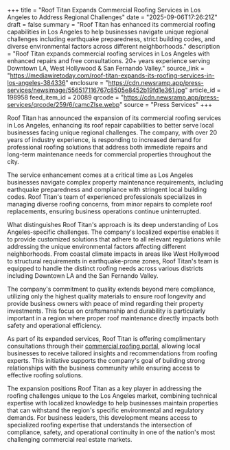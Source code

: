 +++
title = "Roof Titan Expands Commercial Roofing Services in Los Angeles to Address Regional Challenges"
date = "2025-09-06T17:26:21Z"
draft = false
summary = "Roof Titan has enhanced its commercial roofing capabilities in Los Angeles to help businesses navigate unique regional challenges including earthquake preparedness, strict building codes, and diverse environmental factors across different neighborhoods."
description = "Roof Titan expands commercial roofing services in Los Angeles with enhanced repairs and free consultations. 20+ years experience serving Downtown LA, West Hollywood & San Fernando Valley."
source_link = "https://mediawiretoday.com/roof-titan-expands-its-roofing-services-in-los-angeles-384336"
enclosure = "https://cdn.newsramp.app/press-services/newsimage/556517116767c8505e8452b19fd1e361.jpg"
article_id = 198958
feed_item_id = 20089
qrcode = "https://cdn.newsramp.app/press-services/qrcode/259/6/camcZIse.webp"
source = "Press Services"
+++

<p>Roof Titan has announced the expansion of its commercial roofing services in Los Angeles, enhancing its roof repair capabilities to better serve local businesses facing unique regional challenges. The company, with over 20 years of industry experience, is responding to increased demand for professional roofing solutions that address both immediate repairs and long-term maintenance needs for commercial properties throughout the city.</p><p>The service enhancement comes at a critical time as Los Angeles businesses navigate complex property maintenance requirements, including earthquake preparedness and compliance with stringent local building codes. Roof Titan's team of experienced professionals specializes in managing diverse roofing concerns, from minor repairs to complete roof replacements, ensuring business operations continue uninterrupted.</p><p>What distinguishes Roof Titan's approach is its deep understanding of Los Angeles-specific challenges. The company's localized expertise enables it to provide customized solutions that adhere to all relevant regulations while addressing the unique environmental factors affecting different neighborhoods. From coastal climate impacts in areas like West Hollywood to structural requirements in earthquake-prone zones, Roof Titan's team is equipped to handle the distinct roofing needs across various districts including Downtown LA and the San Fernando Valley.</p><p>The company's commitment to quality extends beyond mere compliance, utilizing only the highest quality materials to ensure roof longevity and provide business owners with peace of mind regarding their property investments. This focus on craftsmanship and durability is particularly important in a region where proper roof maintenance directly impacts both safety and operational efficiency.</p><p>As part of its expanded services, Roof Titan is offering complimentary consultations through their <a href="https://www.rooftitan.com/commercial-roofing" rel="nofollow" target="_blank">commercial roofing portal</a>, allowing local businesses to receive tailored insights and recommendations from roofing experts. This initiative supports the company's goal of building strong relationships with the business community while ensuring access to effective roofing solutions.</p><p>The expansion positions Roof Titan as a key player in addressing the roofing challenges unique to the Los Angeles market, combining technical expertise with localized knowledge to help businesses maintain properties that can withstand the region's specific environmental and regulatory demands. For business leaders, this development means access to specialized roofing expertise that understands the intersection of compliance, safety, and operational continuity in one of the nation's most challenging commercial real estate markets.</p>